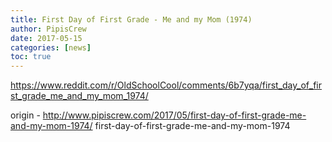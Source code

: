 ```yaml
---
title: First Day of First Grade - Me and my Mom (1974)
author: PipisCrew
date: 2017-05-15
categories: [news]
toc: true
---
```


https://www.reddit.com/r/OldSchoolCool/comments/6b7yqa/first_day_of_first_grade_me_and_my_mom_1974/

origin - http://www.pipiscrew.com/2017/05/first-day-of-first-grade-me-and-my-mom-1974/ first-day-of-first-grade-me-and-my-mom-1974